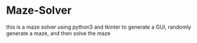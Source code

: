 # Maze-Solver
this is a maze solver using python3 and tkinter to generate a GUI, randomly generate a maze, and then solve the maze
